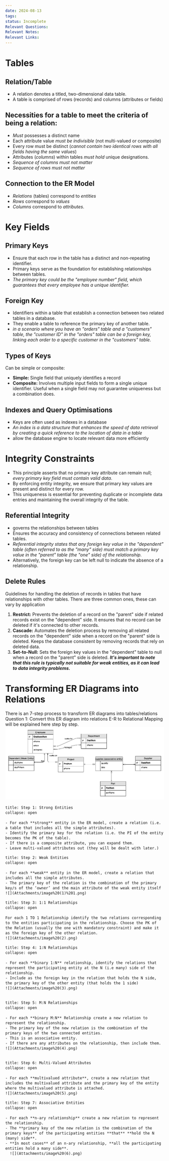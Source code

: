 ```yaml
---
date: 2024-08-13
tags: 
status: Incomplete
Relevant Questions: 
Relevant Notes: 
Relevant Links:
---
```


# Tables

## Relation/Table
- A relation denotes a titled, two-dimensional data table.
- A table is comprised of rows (records) and columns (attributes or fields)

## Necessities for a table to meet the criteria of being a relation:
- *Must* possesses a distinct name
- Each attribute value *must be indivisible* (not multi-valued or composite)
- Every row must be distinct (*cannot contain two identical rows with all fields having the same values*)
- Attributes (*columns*) within tables *must hold* unique designations.
- *Sequence of columns must not matter*
- *Sequence of rows must not matter*

## Connection to the ER Model
- *Relations* (tables) correspond to *entities*
- *Rows* correspond to *values*
- *Columns* correspond to *attributes*.

# Key Fields

## Primary Keys
- Ensure that each row in the table has a distinct and non-repeating identifier.
- Primary keys serve as the foundation for establishing relationships between tables.
- *The primary key could be the "employee number" field, which guarantees that every employee has a unique identifier.*

## Foreign Key
- Identifiers within a table that establish a connection between two related tables in a database.
- They enable a table to reference the primary key of another table.
- *in a scenario where you have an "orders" table and a "customers" table, the "customer ID" in the "orders" table can be a foreign key, linking each order to a specific customer in the "customers" table.*

## Types of Keys
Can be simple or composite:
- **Simple:** Single field that uniquely identifies a record
- **Composite:** Involves multiple input fields to form a single unique identifier. Useful when a single field may not guarantee uniqueness but a combination does.

## Indexes and Query Optimisations
- Keys are often used as indexes in a database
- *An index is a data structure that enhances the speed of data retrieval by creating a quick reference to the location of data in a table*
- allow the database engine to locate relevant data more efficiently


# Integrity Constraints
- This principle asserts that no primary key attribute can remain null; *every primary key field must contain valid data*.
- By enforcing entity integrity, we ensure that primary key values are present and distinct for every row.
- This uniqueness is essential for preventing duplicate or incomplete data entries and maintaining the overall integrity of the table.

## Referential Integrity
- governs the relationships between tables
- Ensures the accuracy and consistency of connections between related tables.
- *Referential integrity states that any foreign key value in the "dependent" table (often referred to as the "many" side) must match a primary key value in the "parent" table (the "one" side) of the relationship.*
- Alternatively, the foreign key can be left null to indicate the absence of a relationship.

## Delete Rules
Guidelines for handling the deletion of records in tables that have relationships with other tables. There are three common ones, these can vary by application
1. **Restrict:** Prevents the deletion of a record on the "parent" side if related records exist on the "dependent" side. It ensures that no record can be deleted if it's connected to other records.
2. **Cascade:** Automates the deletion process by removing all related records on the "dependent" side when a record on the "parent" side is deleted. Keeps the database consistent by removing records that rely on deleted data.
3. **Set-to-Null:** Sets the foreign key values in the "dependent" table to null when a record on the "parent" side is deleted. ***It's important to note that this rule is typically not suitable for weak entities, as it can lead to data integrity problems.***


# Transforming ER Diagrams into Relations
There is an 7-step process to transform ER diagrams into tables/relations  
Question 1: Convert this ER diagram into relations E-R to Relational Mapping will be explained here step by step.  
![](Attachments/image%201.png)

```ad-important
title: Step 1: Strong Entities
collapse: open

- For each **strong** entity in the ER model, create a relation (i.e. a table that includes all the simple attributes). 
- Identify the primary key for the relation (i.e. the PI of the entity becomes the PK of the table). 
- If there is a composite attribute, you can expand them. 
- Leave multi-valued attributes out (they will be dealt with later.)  
```
```ad-note
title: Step 2: Weak Entities
collapse: open

- For each **weak** entity in the ER model, create a relation that includes all the simple attributes. 
- The primary key of the relation is the combination of the primary key/s of the ‘owner’ and the main attribute of the weak entity itself
![](Attachments/image%20(1)%201.png)  
```
```ad-bug
title: Step 3: 1:1 Relationships
collapse: open

For each 1 TO 1 Relationship identify the two relations corresponding to the entities participating in the relationship. Choose the PK of the Relation (usually the one with mandatory constraint) and make it as the foreign key of the other relation.  
![](Attachments/image%20(2).png)

```
```ad-question
title: Step 4: 1:N Relationships
collapse: open

- For each **binary 1:N** relationship, identify the relations that represent the participating entity at the N (i.e many) side of the relationship. 
- Include as the foreign key in the relation that holds the N side, the primary key of the other entity (that holds the 1 side)  
![](Attachments/image%20(3).png)
  
```
```ad-danger
title: Step 5: M:N Relationships
collapse: open

- For each **binary M:N** Relationship create a new relation to represent the relationship. 
- The primary key of the new relation is the combination of the primary keys of the two connected entities. 
- This is an associative entity. 
- If there are any attributes on the relationship, then include them.  
![](Attachments/image%20(4).png)
  
```
```ad-example
title: Step 6: Multi-Valued Attributes
collapse: open

- For each **multivalued attribute**, create a new relation that includes the multivalued attribute and the primary key of the entity where the multivalued attribute is attached.
![](Attachments/image%20(5).png)

```
```ad-attention
title: Step 7: Associative Entities
collapse: open

- For each **n-ary relationship** create a new relation to represent the relationship. 
- The **primary key of the new relation is the combination of the primary keys** of the participating entities **that** **hold the N (many) side**. 
- **In most cases** of an n-ary relationship, **all the participating entities hold a many side**.  
  ![](Attachments/image%20(6).png)
```

